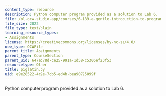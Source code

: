 ```yaml
---
content_type: resource
description: Python computer program provided as a solution to Lab 6.
file: /ol-ocw-studio-app/courses/6-189-a-gentle-introduction-to-programming-using-python-january-iap-2008/e9e285224c2e7cb5ed4bbea90725099f_piglatin.py
file_size: 2022
file_type: text/plain
learning_resource_types:
- Assignments
license: https://creativecommons.org/licenses/by-nc-sa/4.0/
ocw_type: OCWFile
parent_title: Assignments
parent_type: CourseSection
parent_uid: 647ec78d-ce25-991a-1d58-c5306ef23f53
resourcetype: Other
title: piglatin.py
uid: e9e28522-4c2e-7cb5-ed4b-bea90725099f
---
```

Python computer program provided as a solution to Lab 6.